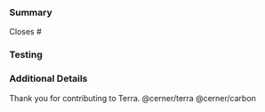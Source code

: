 ### Summary
<!--- Summarize and explain the reason behind these code changes. What are the changes, and why are they necessary? -->

<!--- Include any issue addressed by this pull request. -->
<!--- Example: Closes #45 -->
Closes #


### Testing
<!-- Demonstrate that these changes are stable. How have these changes been verified? -->

### Additional Details
<!-- List anything else that is relevant to this issue. Additional information will help us better understand your changes and speed up the review process. -->

<!--
*Before publishing*

1. Assign yourself to the PR.
2. Add the appropriate labels
3. Add your name to the CONTRIBUTORS.md file. Adding your name to the CONTRIBUTORS.md file signifies agreement to all rights and reservations provided by the License.
-->

Thank you for contributing to Terra.
@cerner/terra
@cerner/carbon
